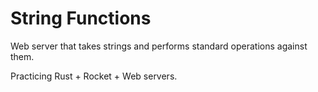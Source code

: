 # String Functions

Web server that takes strings and performs standard operations against them.

Practicing Rust + Rocket + Web servers.